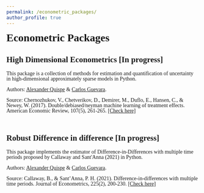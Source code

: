 ```yaml
---
permalink: /econometric_packages/
author_profile: true
---
```


<head>
  <link rel="stylesheet" type="text/css" href="https://cdn.jsdelivr.net/gh/aaaakshat/cm-web-fonts@latest/fonts.css">
  <style>
    body {
      font-family: "Computer Modern Serif", Typewriter;
    }
  </style>
</head>

<style> 
h1  {
      margin-top: 5px; /* Margin-top between subsequent h1 elements */
  } 

  p {
    line-height: 1;   /* Space between elements*/
    margin-bottom: 6px !important;    /* Space between elements*/
    max-width: 1200px; /* Adjust the width as needed */
    margin-left: auto;
    margin-right: auto;
    padding-left: 0; /* Adjust the left padding as needed */
    padding-right: 0; /* Adjust the right padding as needed */
    /*
    display: flex;
    justify-content: center;
    display: grid;
    place-items: center;*/
    grid-template-columns: repeat(20, 4fr);
    grid-gap: 20px;
  }  
</style>

# Econometric Packages

## High Dimensional Econometrics [In progress]
<p>This package is a collection of methods for estimation and quantification of uncertainty in high-dimensional approximately sparse models in Python.</p>
<p>Authors: <a href="https://alexanderquispe.github.io/" target="_blank">Alexander Quispe</a> & <a href="https://carlosguevara1.github.io/" target="_blank">Carlos Guevara</a>.</p>
<p>Source: Chernozhukov, V., Chetverikov, D., Demirer, M., Duflo, E., Hansen, C., & Newey, W. (2017). Double/debiased/neyman machine learning of treatment effects. American Economic Review, 107(5), 261-265. <a href="https://www.aeaweb.org/articles?id=10.1257/aer.p20171038" target="_blank">[Check here]</a></p>
<br>


## Robust Difference in difference  [In progress]
<p>This package implements the estimator of Difference-in-Differences with multiple time periods proposed by Callaway and Sant'Anna (2021) in Python.</p>
<p>Authors: <a href="https://alexanderquispe.github.io/" target="_blank">Alexander Quispe</a> & <a href="https://carlosguevara1.github.io/" target="_blank">Carlos Guevara</a>.</p>
<p>Source: Callaway, B., & Sant’Anna, P. H. (2021). Difference-in-differences with multiple time periods. Journal of Econometrics, 225(2), 200-230. <a href="https://www.sciencedirect.com/science/article/abs/pii/S0304407620303948" target="_blank">[Check here]</a></p>


